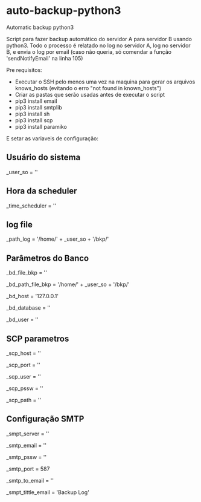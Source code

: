 # auto-backup-python3
Automatic backup python3

Script para fazer backup automático do servidor A para servidor B usando python3.
Todo o processo é relatado no log no servidor A, log no servidor B, e envia o log por email (caso não queria, só comendar a função 'sendNotifyEmail' na linha 105)  

Pre requisitos:

* Executar o SSH pelo menos uma vez na maquina para gerar os arquivos knows_hosts (evitando o erro "not found in known_hosts")
* Criar as pastas que serão usadas antes de executar o script
* pip3 install email
* pip3 install smtplib
* pip3 install sh
* pip3 install scp
* pip3 install paramiko

E setar as variaveis de configuração:

## Usuário do sistema
_user_so = ''

## Hora da scheduler
_time_scheduler = ''

## log file
_path_log = '/home/' + _user_so + '/bkp/'

## Parâmetros do Banco 
_bd_file_bkp = ''

_bd_path_file_bkp = '/home/' + _user_so + '/bkp/'

_bd_host =  '127.0.0.1'

_bd_database = ''

_bd_user = ''

## SCP parametros
_scp_host = ''

_scp_port = ''

_scp_user = ''

_scp_pssw = ''

_scp_path = ''

## Configuração SMTP
_smpt_server = ''

_smtp_email = ''

_smtp_pssw = ''

_smtp_port = 587

_smtp_to_email = ''

_smpt_tittle_email = 'Backup Log'
